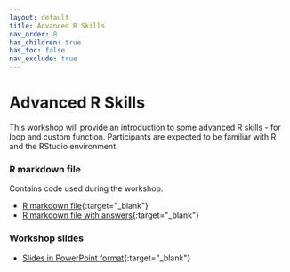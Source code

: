 ```yaml
---
layout: default
title: Advanced R Skills
nav_order: 8
has_children: true
has_toc: false
nav_exclude: true
---
```


# Advanced R Skills
This workshop will provide an introduction to some advanced R skills - for loop and custom function. Participants are expected to be familiar with R and the RStudio environment.


### R markdown file
Contains code used during the workshop.
- [R markdown file](Advanced-Skills.Rmd){:target="_blank"}
- [R markdown file with answers](Advanced-Skills_Answers.Rmd){:target="_blank"}


### Workshop slides
- [Slides in PowerPoint format](Advanced_Skills_Presentation.ppt){:target="_blank"}
